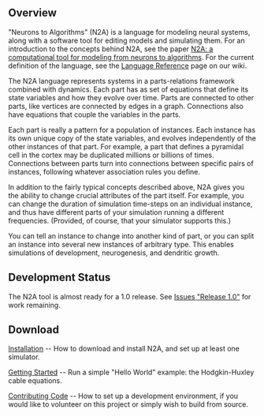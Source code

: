 ## Overview ##

"Neurons to Algorithms" (N2A) is a language for modeling neural systems, along with a software tool for editing models and simulating them. For an introduction to the concepts behind N2A, see the paper [N2A: a computational tool for modeling from neurons to algorithms](http://www.frontiersin.org/Neural_Circuits/10.3389/fncir.2014.00001/abstract). For the current definition of the language, see the [Language Reference](../../wiki/LanguageOverview.md) page on our wiki.

The N2A language represents systems in a parts-relations framework combined with dynamics. Each part has as set of equations that define its state variables and how they evolve over time. Parts are connected to other parts, like vertices are connected by edges in a graph. Connections also have equations that couple the variables in the parts.

Each part is really a pattern for a population of instances. Each instance has its own unique copy of the state variables, and evolves independently of the other instances of that part. For example, a part that defines a pyramidal cell in the cortex may be duplicated millions or billions of times. Connections between parts turn into connections between specific pairs of instances, following whatever association rules you define.

In addition to the fairly typical concepts described above, N2A gives you the ability to change crucial attributes of the part itself. For example, you can change the duration of simulation time-steps on an individual instance, and thus have different parts of your simulation running a different frequencies. (Provided, of course, that your simulator supports this.)

You can tell an instance to change into another kind of part, or you can split an instance into several new instances of arbitrary type. This enables simulations of development, neurogenesis, and dendritic growth.

## Development Status ##

The N2A tool is almost ready for a 1.0 release. See [Issues "Release 1.0"](../../issues?q=is%3Aopen+is%3Aissue+milestone%3A"Release+1.0") for work remaining.

## Download ##

[Installation](../../wiki/Installation.md) -- How to download and install N2A, and set up at least one simulator.

[Getting Started](../../wiki/GettingStarted.md) -- Run a simple "Hello World" example: the Hodgkin-Huxley cable equations.

[Contributing Code](../../wiki/DeveloperHowTo.md) -- How to set up a development environment, if you would like to volunteer on this project or simply wish to build from source.
